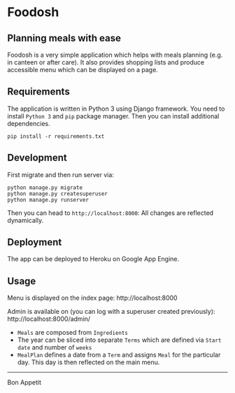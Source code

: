 # Foodosh

## Planning meals with ease

Foodosh is a very simple application which helps with meals planning
(e.g. in canteen or after care). It also provides shopping lists and
produce accessible menu which can be displayed on a page.

## Requirements

The application is written in Python 3 using Django framework. You need
to install `Python 3` and `pip` package manager. Then you can install
additional dependencies.

    pip install -r requirements.txt

## Development

First migrate and then run server via:

    python manage.py migrate
    python manage.py createsuperuser
    python manage.py runserver

Then you can head to `http://localhost:8000`:
All changes are reflected dynamically.

## Deployment

The app can be deployed to Heroku on Google App Engine.

## Usage

Menu is displayed on the index page:
http://localhost:8000

Admin is available on (you can log with a superuser created previously):
http://localhost:8000/admin/

- `Meals` are composed from `Ingredients`
- The year can be sliced into separate `Terms` which are defined via
`Start date` and number of `weeks`
- `MealPlan` defines a date from a `Term` and assigns `Meal` for the
 particular day. This day is then reflected on the main menu.


----
Bon Appetit
